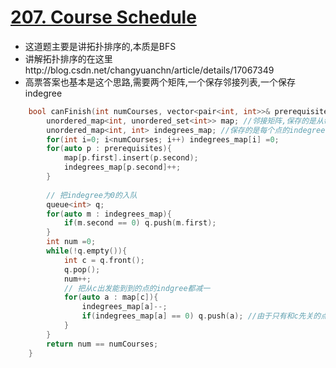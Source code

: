 # [207. Course Schedule](https://leetcode.com/problems/course-schedule/description/)
* 这道题主要是讲拓扑排序的,本质是BFS
* 讲解拓扑排序的在这里http://blog.csdn.net/changyuanchn/article/details/17067349
* 高票答案也基本是这个思路,需要两个矩阵,一个保存邻接列表,一个保存indegree

```c++
    bool canFinish(int numCourses, vector<pair<int, int>>& prerequisites) {
        unordered_map<int, unordered_set<int>> map; //邻接矩阵,保存的是从每一个key出发的边,val是边的终点
        unordered_map<int, int> indegrees_map; //保存的是每个点的indegree
        for(int i=0; i<numCourses; i++) indegrees_map[i] =0;
        for(auto p : prerequisites){
            map[p.first].insert(p.second);
            indegrees_map[p.second]++;
        }
               
        // 把indegree为0的入队
        queue<int> q;
        for(auto m : indegrees_map){
            if(m.second == 0) q.push(m.first);
        }
        int num =0;
        while(!q.empty()){
            int c = q.front();
            q.pop();
            num++;
            // 把从c出发能到到的点的indgree都减一
            for(auto a : map[c]){
                indegrees_map[a]--;
                if(indegrees_map[a] == 0) q.push(a); //由于只有和c先关的点的indegree会变化,所以只需要在这里面判断
            }
        }
        return num == numCourses;
    }
```
